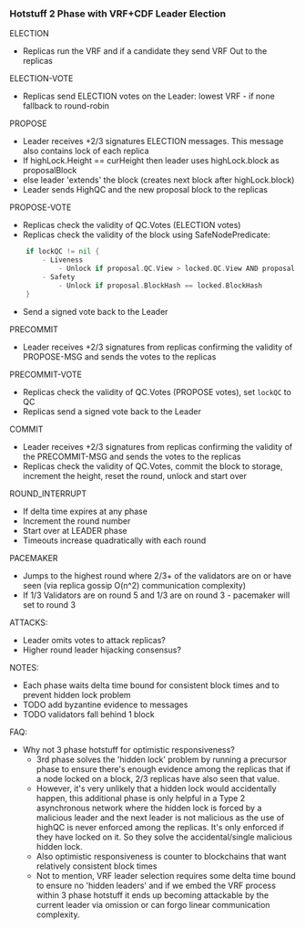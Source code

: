 ### Hotstuff 2 Phase with VRF+CDF Leader Election
ELECTION
- Replicas run the VRF and if a candidate they send VRF Out to the replicas

ELECTION-VOTE
- Replicas send ELECTION votes on the Leader: lowest VRF - if none fallback to round-robin

PROPOSE
- Leader receives +2/3 signatures ELECTION messages. This message also contains lock of each replica
- If     highLock.Height == curHeight then leader uses highLock.block as proposalBlock
- else   leader 'extends' the block (creates next block after highLock.block)
- Leader sends HighQC and the new proposal block to the replicas

PROPOSE-VOTE
- Replicas check the validity of QC.Votes (ELECTION votes)
- Replicas check the validity of the block using SafeNodePredicate:
```go
    if lockQC != nil {
        - Liveness
            - Unlock if proposal.QC.View > locked.QC.View AND proposal.BlockHash == QC.BlockHash
        - Safety
            - Unlock if proposal.BlockHash == locked.BlockHash
    }
  ```
- Send a signed vote back to the Leader

PRECOMMIT
- Leader receives +2/3 signatures from replicas confirming the validity of PROPOSE-MSG and sends the votes to the replicas

PRECOMMIT-VOTE
- Replicas check the validity of QC.Votes (PROPOSE votes), set `lockQC` to QC
- Replicas send a signed vote back to the Leader

COMMIT
- Leader receives +2/3 signatures from replicas confirming the validity of the PRECOMMIT-MSG and sends the votes to the replicas
- Replicas check the validity of QC.Votes, commit the block to storage, increment the height, reset the round, unlock and start over

ROUND_INTERRUPT
- If delta time expires at any phase
- Increment the round number
- Start over at LEADER phase
- Timeouts increase quadratically with each round

PACEMAKER
- Jumps to the highest round where 2/3+ of the validators are on or have seen (via replica gossip O(n^2) communication complexity)
- If 1/3 Validators are on round 5 and 1/3 are on round 3 - pacemaker will set to round 3

ATTACKS:
- Leader omits votes to attack replicas?
- Higher round leader hijacking consensus?

NOTES:
- Each phase waits delta time bound for consistent block times and to prevent hidden lock problem
- TODO add byzantine evidence to messages
- TODO validators fall behind 1 block

FAQ:
- Why not 3 phase hotstuff for optimistic responsiveness?
	- 3rd phase solves the 'hidden lock' problem by running a precursor phase to ensure there's enough evidence among the replicas that if
	  a node locked on a block, 2/3 replicas have also seen that value.
	- However, it's very unlikely that a hidden lock would accidentally happen, this additional phase is only helpful in
	  a Type 2 asynchronous network where the hidden lock is forced by a malicious leader and the next leader is not malicious as the use of highQC
	  is never enforced among the replicas. It's only enforced if they have locked on it. So they solve the accidental/single malicious hidden lock.
	- Also optimistic responsiveness is counter to blockchains that want relatively consistent block times
	- Not to mention, VRF leader selection requires some delta time bound to ensure no 'hidden leaders' and if we embed the VRF process within 3 phase
	  hotstuff it ends up becoming attackable by the current leader via omission or can forgo linear communication complexity.